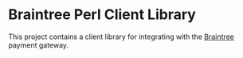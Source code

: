# Braintree Perl Client Library

This project contains a client library for integrating with the [Braintree](http://www.braintreepaymentsolutions.com)
payment gateway.


